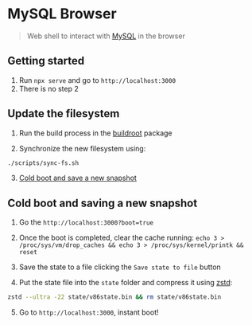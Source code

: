 
# MySQL Browser

> Web shell to interact with [MySQL](https://www.mysql.com/) in the browser

## Getting started

1. Run `npx serve` and go to `http://localhost:3000`
2. There is no step 2

## Update the filesystem

1. Run the build process in the [buildroot](/packages/buildroot/README.md#getting-started) package

2. Synchronize the new filesystem using:

```bash
./scripts/sync-fs.sh
```

3. [Cold boot and save a new snapshot](#cold-boot-and-saving-a-new-snapshot)

## Cold boot and saving a new snapshot

1. Go the `http://localhost:3000?boot=true`

2. Once the boot is completed, clear the cache running:
 `echo 3 > /proc/sys/vm/drop_caches && echo 3 > /proc/sys/kernel/printk && reset`

3. Save the state to a file clicking the `Save state to file` button

4. Put the state file into the `state` folder and compress it using [zstd](https://github.com/facebook/zstd):

```bash
zstd --ultra -22 state/v86state.bin && rm state/v86state.bin
```

5. Go to `http://localhost:3000`, instant boot!

